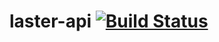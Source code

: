 # laster-api [![Build Status](https://travis-ci.com/lrusso96/laster-api.svg?token=uoNxtXYBDHpqERGMiZA8&branch=master)](https://travis-ci.com/lrusso96/laster-api)
